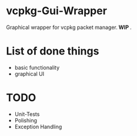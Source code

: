 # vcpkg-Gui-Wrapper
Graphical wrapper for vcpkg packet manager.<b> WIP </b> .
# List of done things
* basic functionality
* graphical UI
# TODO
* Unit-Tests
* Polishing
* Exception Handling
